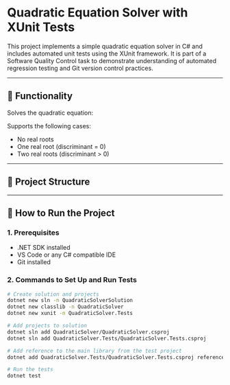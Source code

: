 # Quadratic Equation Solver with XUnit Tests

This project implements a simple quadratic equation solver in C# and includes automated unit tests using the XUnit framework. It is part of a Software Quality Control task to demonstrate understanding of automated regression testing and Git version control practices.

---

## 🧮 Functionality

Solves the quadratic equation:


Supports the following cases:
- No real roots
- One real root (discriminant = 0)
- Two real roots (discriminant > 0)

---

## 📁 Project Structure


---

## 🚀 How to Run the Project

### 1. Prerequisites
- .NET SDK installed
- VS Code or any C# compatible IDE
- Git installed

### 2. Commands to Set Up and Run Tests

```bash
# Create solution and projects
dotnet new sln -n QuadraticSolverSolution
dotnet new classlib -n QuadraticSolver
dotnet new xunit -n QuadraticSolver.Tests

# Add projects to solution
dotnet sln add QuadraticSolver/QuadraticSolver.csproj
dotnet sln add QuadraticSolver.Tests/QuadraticSolver.Tests.csproj

# Add reference to the main library from the test project
dotnet add QuadraticSolver.Tests/QuadraticSolver.Tests.csproj reference QuadraticSolver/QuadraticSolver.csproj

# Run the tests
dotnet test

